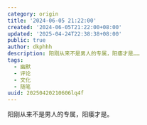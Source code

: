 ```yaml
---
category: origin
title: '2024-06-05 21:22:00'
created: '2024-06-05T21:22:00+08:00'
updated: '2025-04-24T22:38:38+08:00'
public: true
author: dkphhh
description: 阳刚从来不是男人的专属，阳痿才是……
tags:
  - 幽默
  - 评论
  - 文化
  - 随笔
uuid: 20250420210606lq4f
---
```


阳刚从来不是男人的专属，阳痿才是。
